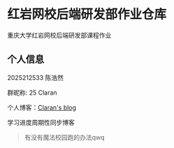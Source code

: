 # 红岩网校后端研发部作业仓库

重庆大学红岩网校后端研发部课程作业

## 个人信息

2025212533 陈浩然

群昵称: 25 Claran

个人博客：[Claran's blog](claran-blog.work)

学习进度周期性同步博客

> 有没有魔法校园跑的办法qwq